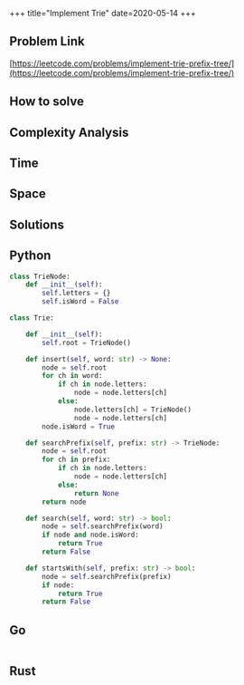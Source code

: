 +++
title="Implement Trie"
date=2020-05-14
+++

## Problem Link

[https://leetcode.com/problems/implement-trie-prefix-tree/](https://leetcode.com/problems/implement-trie-prefix-tree/)

## How to solve

## Complexity Analysis

## Time

## Space

## Solutions

## Python

``` python
class TrieNode:
    def __init__(self):
        self.letters = {}
        self.isWord = False

class Trie:

    def __init__(self):
        self.root = TrieNode()

    def insert(self, word: str) -> None:
        node = self.root
        for ch in word:
            if ch in node.letters:
                node = node.letters[ch]
            else:
                node.letters[ch] = TrieNode()
                node = node.letters[ch]
        node.isWord = True

    def searchPrefix(self, prefix: str) -> TrieNode:
        node = self.root
        for ch in prefix:
            if ch in node.letters:
                node = node.letters[ch]
            else:
                return None
        return node

    def search(self, word: str) -> bool:
        node = self.searchPrefix(word)
        if node and node.isWord:
            return True
        return False

    def startsWith(self, prefix: str) -> bool:
        node = self.searchPrefix(prefix)
        if node:
            return True
        return False
```

## Go

``` go

```

## Rust

``` rust

```
